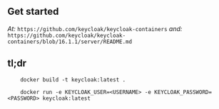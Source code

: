 ## Get started

_At:_ `https://github.com/keycloak/keycloak-containers`
_and:_ `https://github.com/keycloak/keycloak-containers/blob/16.1.1/server/README.md`

## tl;dr

```
    docker build -t keycloak:latest .

    docker run -e KEYCLOAK_USER=<USERNAME> -e KEYCLOAK_PASSWORD=<PASSWORD> keycloak:latest
```
